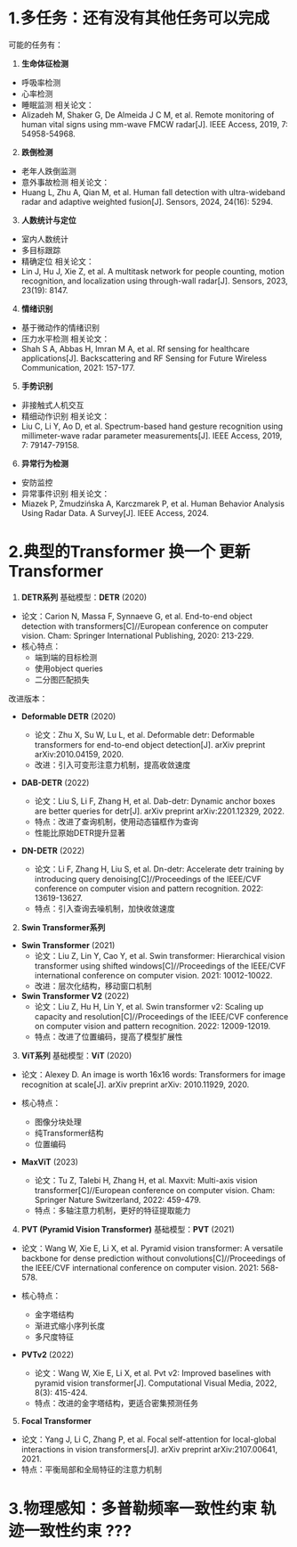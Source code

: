 # 1.多任务：还有没有其他任务可以完成
可能的任务有：
1. **生命体征检测**
- 呼吸率检测
- 心率检测
- 睡眠监测
相关论文：
- Alizadeh M, Shaker G, De Almeida J C M, et al. Remote monitoring of human vital signs using mm-wave FMCW radar[J]. IEEE Access, 2019, 7: 54958-54968.

2. **跌倒检测**
- 老年人跌倒监测
- 意外事故检测
相关论文：
- Huang L, Zhu A, Qian M, et al. Human fall detection with ultra-wideband radar and adaptive weighted fusion[J]. Sensors, 2024, 24(16): 5294.

3. **人数统计与定位**
- 室内人数统计
- 多目标跟踪
- 精确定位
相关论文：
- Lin J, Hu J, Xie Z, et al. A multitask network for people counting, motion recognition, and localization using through-wall radar[J]. Sensors, 2023, 23(19): 8147.

4. **情绪识别**
- 基于微动作的情绪识别
- 压力水平检测
相关论文：
- Shah S A, Abbas H, Imran M A, et al. Rf sensing for healthcare applications[J]. Backscattering and RF Sensing for Future Wireless Communication, 2021: 157-177.

5. **手势识别**
- 非接触式人机交互
- 精细动作识别
相关论文：
- Liu C, Li Y, Ao D, et al. Spectrum-based hand gesture recognition using millimeter-wave radar parameter measurements[J]. IEEE Access, 2019, 7: 79147-79158.

6. **异常行为检测**
- 安防监控
- 异常事件识别
相关论文：
- Miazek P, Żmudzińska A, Karczmarek P, et al. Human Behavior Analysis Using Radar Data. A Survey[J]. IEEE Access, 2024.

#  2.典型的Transformer 换一个 更新 Transformer

1. **DETR系列**
  基础模型：**DETR** (2020)
- 论文：Carion N, Massa F, Synnaeve G, et al. End-to-end object detection with transformers[C]//European conference on computer vision. Cham: Springer International Publishing, 2020: 213-229.
- 核心特点：
  - 端到端的目标检测
  - 使用object queries
  - 二分图匹配损失

 改进版本：
- **Deformable DETR** (2020)
  - 论文：Zhu X, Su W, Lu L, et al. Deformable detr: Deformable transformers for end-to-end object detection[J]. arXiv preprint arXiv:2010.04159, 2020.
  - 改进：引入可变形注意力机制，提高收敛速度

- **DAB-DETR** (2022)
  - 论文：Liu S, Li F, Zhang H, et al. Dab-detr: Dynamic anchor boxes are better queries for detr[J]. arXiv preprint arXiv:2201.12329, 2022.
  - 特点：改进了查询机制，使用动态锚框作为查询
  - 性能比原始DETR提升显著

- **DN-DETR** (2022)
  - 论文：Li F, Zhang H, Liu S, et al. Dn-detr: Accelerate detr training by introducing query denoising[C]//Proceedings of the IEEE/CVF conference on computer vision and pattern recognition. 2022: 13619-13627.
  - 特点：引入查询去噪机制，加快收敛速度

2. **Swin Transformer系列**
- **Swin Transformer** (2021)
  - 论文：Liu Z, Lin Y, Cao Y, et al. Swin transformer: Hierarchical vision transformer using shifted windows[C]//Proceedings of the IEEE/CVF international conference on computer vision. 2021: 10012-10022.
  - 改进：层次化结构，移动窗口机制
- **Swin Transformer V2** (2022)
  - 论文：Liu Z, Hu H, Lin Y, et al. Swin transformer v2: Scaling up capacity and resolution[C]//Proceedings of the IEEE/CVF conference on computer vision and pattern recognition. 2022: 12009-12019.
  - 特点：改进了位置编码，提高了模型扩展性

3. **ViT系列**
  基础模型：**ViT** (2020)
- 论文：Alexey D. An image is worth 16x16 words: Transformers for image recognition at scale[J]. arXiv preprint arXiv: 2010.11929, 2020.
- 核心特点：
  - 图像分块处理
  - 纯Transformer结构
  - 位置编码
  
- **MaxViT** (2023)
  - 论文：Tu Z, Talebi H, Zhang H, et al. Maxvit: Multi-axis vision transformer[C]//European conference on computer vision. Cham: Springer Nature Switzerland, 2022: 459-479.
  - 特点：多轴注意力机制，更好的特征提取能力

4. **PVT (Pyramid Vision Transformer)**
 基础模型：**PVT** (2021)
- 论文：Wang W, Xie E, Li X, et al. Pyramid vision transformer: A versatile backbone for dense prediction without convolutions[C]//Proceedings of the IEEE/CVF international conference on computer vision. 2021: 568-578.
- 核心特点：
  - 金字塔结构
  - 渐进式缩小序列长度
  - 多尺度特征

- **PVTv2** (2022)
  - 论文：Wang W, Xie E, Li X, et al. Pvt v2: Improved baselines with pyramid vision transformer[J]. Computational Visual Media, 2022, 8(3): 415-424.
  - 特点：改进的金字塔结构，更适合密集预测任务

5. **Focal Transformer**
- 论文：Yang J, Li C, Zhang P, et al. Focal self-attention for local-global interactions in vision transformers[J]. arXiv preprint arXiv:2107.00641, 2021.
- 特点：平衡局部和全局特征的注意力机制


# 3.物理感知：多普勒频率一致性约束 轨迹一致性约束 ???
